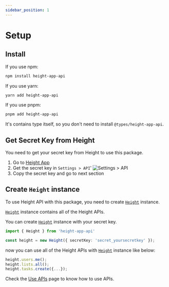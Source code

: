 ```yaml
---
sidebar_position: 1
---
```


# Setup

## Install

If you use npm:

```bash
npm install height-app-api
```

If you use yarn:

```bash
yarn add height-app-api
```

If you use pnpm:

```bash
pnpm add height-app-api
```

It's contains type itself, so you don't need to install `@types/height-app-api`.

## Get Secret Key from Height

You need to get your secret key from Height to use this package.

1. Go to [Height App](https://height.app)
2. Get the secret key in `Settings > API`'
      ![`Settings > API`](https://user-images.githubusercontent.com/24666383/219874878-6c3260ab-98c2-41a4-a18e-b22c7efe57a8.png)
3. Copy the secret key and go to next section

## Create `Height` instance

To use Height API with this package, you need to create [`Height`](https://height-api.xyz/docs/api/height-app-api.height) instance.

[`Height`](https://height-api.xyz/docs/api/height-app-api.height) instance contains all of the Height APIs.

You can create [`Height`](https://height-api.xyz/docs/api/height-app-api.height) instance with your secret key.

```ts title="example.ts"
import { Height } from 'height-app-api'

const height = new Height({ secretKey: 'secret_yoursecretkey' });
```

now you can use all of the Height APIs with [`Height`](https://height-api.xyz/docs/api/height-app-api.height) instance like below:

```ts title="example.ts"
height.users.me();
height.lists.all();
height.tasks.create({...});
```

Check the [Use APIs](./use-apis.md) page to know how to use APIs.
